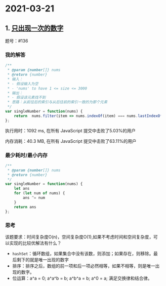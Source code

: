 # 2021-03-21

## 1. [只出现一次的数字](https://leetcode-cn.com/problems/single-number/)

题号：#136

### 我的解答

```js
/**
 * @param {number[]} nums
 * @return {number}
 * 输入：
 * - 假设输入为空
 * - 'nums' to have 1 <= size <= 3000
 * 输出：
 * - 假设该元素找不到
 * 思路：从前往后的索引与从后往前的索引一致的为那个元素
 */
var singleNumber = function(nums) {
    return  nums.filter(item => nums.indexOf(item) === nums.lastIndexOf(item))[0];
};
```

执行用时：1092 ms, 在所有 JavaScript 提交中击败了5.03%的用户

内存消耗：40.3 MB, 在所有 JavaScript 提交中击败了63.11%的用户

### 最少耗时/最小内存

```js
/**
 * @param {number[]} nums
 * @return {number}
 */
var singleNumber = function(nums) {
    let ans
    for (let num of nums) {
        ans ^= num
    }
    return ans
};
```

### 思考

该题要求：时间复杂度O(n)，空间复杂度O(1),如果不考虑时间和空间复杂度，可以实现的比较优解法有什么？

- `hashSet`：循环数组，如果集合中没有该数，则添加；如果存在，则移除。最后剩下的就是唯一出现的数字
- 排序：排序之后，数组的前一项和后一项必然相等，如果不相等，则是唯一出现的数字。
- 位运算：a^a = 0; a^a^b = b; a^b^a = b; a^0 = a; 满足交换律和结合律。